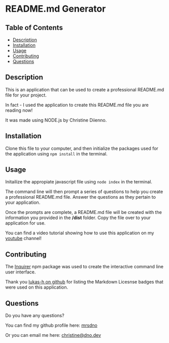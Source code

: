 # README.md Generator

  ## Table of Contents

  * [Description](#description)
  * [Installation](#installation)
  * [Usage](#usage)
  * [Contributing](#contributing)
  * [Questions](#questions)

  ## Description

  This is an application that can be used to create a professional README.md file for your project.

  In fact - I used the application to create this README.md file you are reading now! 
  
  It was made using NODE.js by Christine Diienno.

  ## Installation

  Clone this file to your computer, and then initialize the packages used for the application using `npm install` in the terminal.

  ## Usage
  
  Initailize the appropiate javascript file using `node index` in the terminal.

  The command line will then prompt a series of questions to help you create a professional README.md file. Answer the questions as they pertain to your application.

  Once the prompts are complete, a README.md file will be created with the information you provided in the **/dist** folder. Copy the file over to your application for use.

  You can find a video tutorial showing how to use this application on my [youtube](https://youtu.be/xDJVrMvxXvg) channel!

  ## Contributing

  The [Inquirer](https://www.npmjs.com/package/inquirer) npm package was used to create the interactive command line user interface.

  Thank you [lukas-h on github](https://gist.github.com/lukas-h/2a5d00690736b4c3a7ba?msclkid=255b6335ca2911ecbd0bed07dad1b40e) for listing the Markdown Licesnse badges that were used on this application.

  ## Questions

  Do you have any questions? 

  You can find my github profile here: [mrsdno](https://github.com/mrsdno)
  
  Or you can email me here: [christine@dno.dev](mailto:christine@dno.dev)
